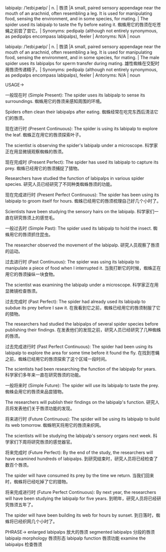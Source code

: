 labipalp: /ˈleɪbiˌpælp/ | n. | 唇须 |A small, paired sensory appendage near the mouth of an arachnid, often resembling a leg.  It is used for manipulating food, sensing the environment, and in some species, for mating. | The spider used its labipalp to taste the fly before eating it. 蜘蛛用它的唇须在吃苍蝇之前尝了尝它。| Synonyms: pedipalp (although not entirely synonymous, as pedipalps encompass labipalps), feeler | Antonyms: N/A | noun

labipalp: /ˈleɪbiˌpælp/ | n. | 唇須 |A small, paired sensory appendage near the mouth of an arachnid, often resembling a leg. It is used for manipulating food, sensing the environment, and in some species, for mating. | The male spider uses its labipalps for sperm transfer during mating. 雄性蜘蛛在交配时用唇须传递精子。| Synonyms: pedipalp (although not entirely synonymous, as pedipalps encompass labipalps), feeler | Antonyms: N/A | noun



USAGE->

一般现在时 (Simple Present):
The spider uses its labipalp to sense its surroundings.  蜘蛛用它的唇须来感知周围的环境。

Spiders often clean their labipalps after eating. 蜘蛛经常在吃完东西后清洁它们的唇须。


现在进行时 (Present Continuous):
The spider is using its labipalp to explore the leaf. 蜘蛛正在用它的唇须探索叶子。

The scientist is observing the spider's labipalp under a microscope.  科学家正在用显微镜观察蜘蛛的唇须。


现在完成时 (Present Perfect):
The spider has used its labipalp to capture its prey. 蜘蛛已经用它的唇须捕捉了猎物。

Researchers have studied the function of labipalps in various spider species.  研究人员已经研究了不同种类蜘蛛唇须的功能。


现在完成进行时 (Present Perfect Continuous):
The spider has been using its labipalp to groom itself for hours. 蜘蛛已经用它的唇须梳理自己好几个小时了。

Scientists have been studying the sensory hairs on the labipalp. 科学家们一直在研究唇须上的感觉毛。


一般过去时 (Simple Past):
The spider used its labipalp to hold the insect. 蜘蛛用它的唇须抓住昆虫。

The researcher observed the movement of the labipalp. 研究人员观察了唇须的运动。


过去进行时 (Past Continuous):
The spider was using its labipalp to manipulate a piece of food when I interrupted it. 当我打断它的时候，蜘蛛正在用它的唇须操纵一块食物。

The scientist was examining the labipalp under a microscope. 科学家正在用显微镜检查唇须。


过去完成时 (Past Perfect):
The spider had already used its labipalp to subdue its prey before I saw it. 在我看到它之前，蜘蛛已经用它的唇须制服了它的猎物。

The researchers had studied the labipalps of several spider species before publishing their findings. 在发表他们的发现之前，研究人员已经研究了几种蜘蛛的唇须。


过去完成进行时 (Past Perfect Continuous):
The spider had been using its labipalp to explore the area for some time before it found the fly. 在找到苍蝇之前，蜘蛛已经用它的唇须探索了这个区域一段时间。

The scientists had been researching the function of the labipalp for years. 科学家们多年来一直在研究唇须的功能。


一般将来时 (Simple Future):
The spider will use its labipalp to taste the prey. 蜘蛛会用它的唇须来品尝猎物。

The researchers will publish their findings on the labipalp's function. 研究人员将发表他们关于唇须功能的发现。


将来进行时 (Future Continuous):
The spider will be using its labipalp to build its web tomorrow. 蜘蛛明天将用它的唇须来织网。

The scientists will be studying the labipalp's sensory organs next week. 科学家们下周将研究唇须的感觉器官。


将来完成时 (Future Perfect):
By the end of the study, the researchers will have examined hundreds of labipalps. 到研究结束时，研究人员将已经检查了数百个唇须。

The spider will have consumed its prey by the time we return. 当我们回来时，蜘蛛将已经吃掉了它的猎物。


将来完成进行时 (Future Perfect Continuous):
By next year, the researchers will have been studying the labipalp for five years. 到明年，研究人员将已经研究唇须五年了。

The spider will have been building its web for hours by sunset. 到日落时，蜘蛛将已经织网几个小时了。


PHRASE->
enlarged labipalps  放大的唇须
segmented labipalps 分段的唇须
labipalp morphology 唇须形态
labipalp function 唇须功能
examine the labipalps 检查唇须
